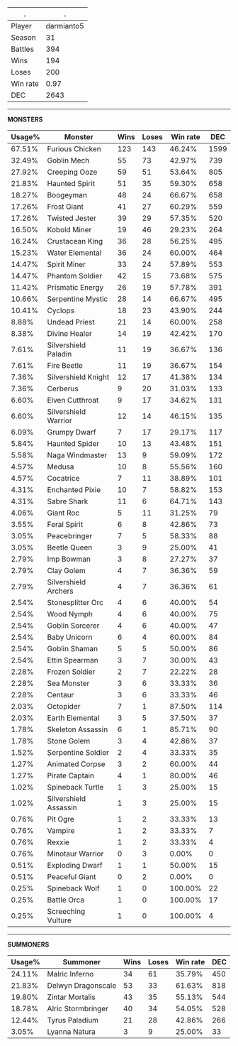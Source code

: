 .|.
|-|-
Player|darmianto5
Season|31
Battles|394
Wins|194
Loses|200
Win rate|0.97
DEC|2643

---
**MONSTERS**

Usage%|Monster|Wins|Loses|Win rate|DEC|
-|-|-|-|-|-|
67.51%|Furious Chicken|123|143|46.24%|1599|
32.49%|Goblin Mech|55|73|42.97%|739|
27.92%|Creeping Ooze|59|51|53.64%|805|
21.83%|Haunted Spirit|51|35|59.30%|658|
18.27%|Boogeyman|48|24|66.67%|658|
17.26%|Frost Giant|41|27|60.29%|559|
17.26%|Twisted Jester|39|29|57.35%|520|
16.50%|Kobold Miner|19|46|29.23%|264|
16.24%|Crustacean King|36|28|56.25%|495|
15.23%|Water Elemental|36|24|60.00%|464|
14.47%|Spirit Miner|33|24|57.89%|553|
14.47%|Phantom Soldier|42|15|73.68%|575|
11.42%|Prismatic Energy|26|19|57.78%|391|
10.66%|Serpentine Mystic|28|14|66.67%|495|
10.41%|Cyclops|18|23|43.90%|244|
8.88%|Undead Priest|21|14|60.00%|258|
8.38%|Divine Healer|14|19|42.42%|170|
7.61%|Silvershield Paladin|11|19|36.67%|136|
7.61%|Fire Beetle|11|19|36.67%|154|
7.36%|Silvershield Knight|12|17|41.38%|134|
7.36%|Cerberus|9|20|31.03%|133|
6.60%|Elven Cutthroat|9|17|34.62%|131|
6.60%|Silvershield Warrior|12|14|46.15%|135|
6.09%|Grumpy Dwarf|7|17|29.17%|117|
5.84%|Haunted Spider|10|13|43.48%|151|
5.58%|Naga Windmaster|13|9|59.09%|172|
4.57%|Medusa|10|8|55.56%|160|
4.57%|Cocatrice|7|11|38.89%|101|
4.31%|Enchanted Pixie|10|7|58.82%|153|
4.31%|Sabre Shark|11|6|64.71%|143|
4.06%|Giant Roc|5|11|31.25%|79|
3.55%|Feral Spirit|6|8|42.86%|73|
3.05%|Peacebringer|7|5|58.33%|88|
3.05%|Beetle Queen|3|9|25.00%|41|
2.79%|Imp Bowman|3|8|27.27%|37|
2.79%|Clay Golem|4|7|36.36%|59|
2.79%|Silvershield Archers|4|7|36.36%|61|
2.54%|Stonesplitter Orc|4|6|40.00%|54|
2.54%|Wood Nymph|4|6|40.00%|75|
2.54%|Goblin Sorcerer|4|6|40.00%|47|
2.54%|Baby Unicorn|6|4|60.00%|84|
2.54%|Goblin Shaman|5|5|50.00%|86|
2.54%|Ettin Spearman|3|7|30.00%|43|
2.28%|Frozen Soldier|2|7|22.22%|28|
2.28%|Sea Monster|3|6|33.33%|36|
2.28%|Centaur|3|6|33.33%|46|
2.03%|Octopider|7|1|87.50%|114|
2.03%|Earth Elemental|3|5|37.50%|37|
1.78%|Skeleton Assassin|6|1|85.71%|90|
1.78%|Stone Golem|3|4|42.86%|37|
1.52%|Serpentine Soldier|2|4|33.33%|35|
1.27%|Animated Corpse|3|2|60.00%|44|
1.27%|Pirate Captain|4|1|80.00%|46|
1.02%|Spineback Turtle|1|3|25.00%|15|
1.02%|Silvershield Assassin|1|3|25.00%|15|
0.76%|Pit Ogre|1|2|33.33%|13|
0.76%|Vampire|1|2|33.33%|7|
0.76%|Rexxie|1|2|33.33%|4|
0.76%|Minotaur Warrior|0|3|0.00%|0|
0.51%|Exploding Dwarf|1|1|50.00%|15|
0.51%|Peaceful Giant|0|2|0.00%|0|
0.25%|Spineback Wolf|1|0|100.00%|22|
0.25%|Battle Orca|1|0|100.00%|17|
0.25%|Screeching Vulture|1|0|100.00%|4|

---
**SUMMONERS**

Usage%|Summoner|Wins|Loses|Win rate|DEC|
-|-|-|-|-|-|
24.11%|Malric Inferno|34|61|35.79%|450|
21.83%|Delwyn Dragonscale|53|33|61.63%|818|
19.80%|Zintar Mortalis|43|35|55.13%|544|
18.78%|Alric Stormbringer|40|34|54.05%|528|
12.44%|Tyrus Paladium|21|28|42.86%|266|
3.05%|Lyanna Natura|3|9|25.00%|33|
